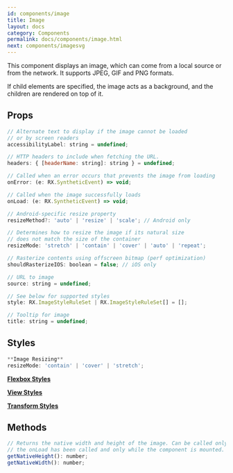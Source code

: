 ```yaml
---
id: components/image
title: Image
layout: docs
category: Components
permalink: docs/components/image.html
next: components/imagesvg
---
```


This component displays an image, which can come from a local source or from the network. It supports JPEG, GIF and PNG formats.

If child elements are specified, the image acts as a background, and the children are rendered on top of it.

## Props
``` javascript
// Alternate text to display if the image cannot be loaded
// or by screen readers
accessibilityLabel: string = undefined;

// HTTP headers to include when fetching the URL.
headers: { [headerName: string]: string } = undefined;

// Called when an error occurs that prevents the image from loading
onError: (e: RX.SyntheticEvent) => void;

// Called when the image successfully loads
onLoad: (e: RX.SyntheticEvent) => void;

// Android-specific resize property
resizeMethod?: 'auto' | 'resize' | 'scale'; // Android only

// Determines how to resize the image if its natural size
// does not match the size of the container
resizeMode: 'stretch' | 'contain' | 'cover' | 'auto' | 'repeat';

// Rasterize contents using offscreen bitmap (perf optimization)
shouldRasterizeIOS: boolean = false; // iOS only

// URL to image
source: string = undefined;

// See below for supported styles
style: RX.ImageStyleRuleSet | RX.ImageStyleRuleSet[] = [];

// Tooltip for image
title: string = undefined;
```

## Styles

``` javascript
**Image Resizing**
resizeMode: 'contain' | 'cover' | 'stretch';
```

[**Flexbox Styles**](/reactxp/docs/styles.html#flexbox-style-attributes)

[**View Styles**](/reactxp/docs/styles.html#view-style-attributes)

[**Transform Styles**](/reactxp/docs/styles.html#transform-style-attributes)

## Methods
``` javascript
// Returns the native width and height of the image. Can be called only after
// the onLoad has been called and only while the component is mounted.
getNativeHeight(): number;
getNativeWidth(): number;
```


